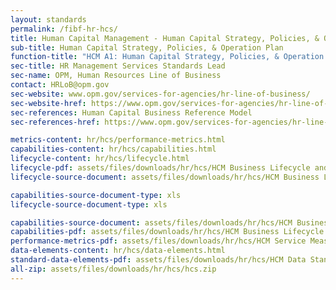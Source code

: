 ```yaml
---
layout: standards
permalink: /fibf-hr-hcs/
title: Human Capital Management - Human Capital Strategy, Policies, & Operation Plan
sub-title: Human Capital Strategy, Policies, & Operation Plan
function-title: "HCM A1: Human Capital Strategy, Policies, & Operation Plan"
sec-title: HR Management Services Standards Lead
sec-name: OPM, Human Resources Line of Business
contact: HRLoB@opm.gov
sec-website: www.opm.gov/services-for-agencies/hr-line-of-business/
sec-website-href: https://www.opm.gov/services-for-agencies/hr-line-of-business/
sec-references: Human Capital Business Reference Model
sec-references-href: https://www.opm.gov/services-for-agencies/hr-line-of-business/hc-business-reference-model/

metrics-content: hr/hcs/performance-metrics.html
capabilities-content: hr/hcs/capabilities.html
lifecycle-content: hr/hcs/lifecycle.html
lifecycle-pdf: assets/files/downloads/hr/hcs/HCM Business Lifecycle and Capabilities_A1 (Human Capital Strategy).xlsx
lifecycle-source-document: assets/files/downloads/hr/hcs/HCM Business Lifecycle and Capabilities_A1 (Human Capital Strategy).xlsx

capabilities-source-document-type: xls
lifecycle-source-document-type: xls

capabilities-source-document: assets/files/downloads/hr/hcs/HCM Business Lifecycle and Capabilities_A1 (Human Capital Strategy).xlsx
capabilities-pdf: assets/files/downloads/hr/hcs/HCM Business Lifecycle and Capabilities_A1 (Human Capital Strategy).xlsx
performance-metrics-pdf: assets/files/downloads/hr/hcs/HCM Service Measures_A1 (Human Capital Strategy).xlsx
data-elements-content: hr/hcs/data-elements.html
standard-data-elements-pdf: assets/files/downloads/hr/hcs/HCM Data Standards_A1 (Human Capital Strategy).xlsx
all-zip: assets/files/downloads/hr/hcs/hcs.zip
---
```

